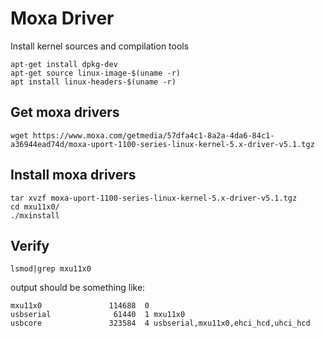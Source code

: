 # Moxa Driver

Install kernel sources and compilation tools

```
apt-get install dpkg-dev
apt-get source linux-image-$(uname -r)
apt install linux-headers-$(uname -r)
```

## Get moxa drivers

```
wget https://www.moxa.com/getmedia/57dfa4c1-8a2a-4da6-84c1-a36944ead74d/moxa-uport-1100-series-linux-kernel-5.x-driver-v5.1.tgz
```

## Install moxa drivers

```
tar xvzf moxa-uport-1100-series-linux-kernel-5.x-driver-v5.1.tgz
cd mxu11x0/
./mxinstall
```

## Verify

`lsmod|grep mxu11x0`

output should be something like:

```
mxu11x0               114688  0
usbserial              61440  1 mxu11x0
usbcore               323584  4 usbserial,mxu11x0,ehci_hcd,uhci_hcd
```
